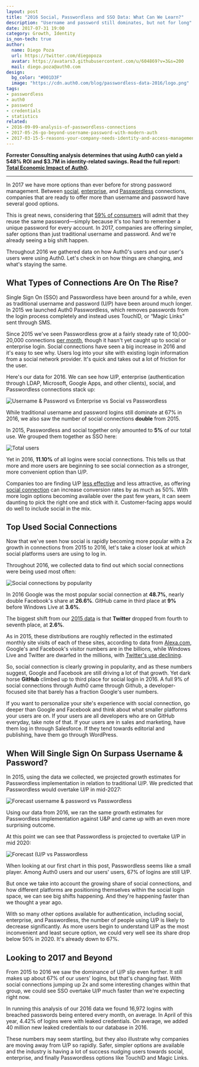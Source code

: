 ```yaml
---
layout: post
title: "2016 Social, Passwordless and SSO Data: What Can We Learn?"
description: "Username and password still dominates, but not for long"
date: 2017-07-31 19:00
category: Growth, Identity
is_non-tech: true
author:
  name: Diego Poza
  url: https://twitter.com/diegopoza
  avatar: https://avatars3.githubusercontent.com/u/604869?v=3&s=200
  mail: diego.poza@auth0.com
design:
  bg_color: "#001D3F"
  image: "https://cdn.auth0.com/blog/passwordless-data-2016/logo.png"
tags:
- passwordless
- auth0
- password
- credentials
- statistics
related:
- 2016-09-09-analysis-of-passwordless-connections
- 2017-05-26-go-beyond-username-password-with-modern-auth
- 2017-03-15-5-reasons-your-company-needs-identity-and-access-management
---
```


<div class="alert alert-info alert-icon">
  <i class="icon-budicon-500"></i>
  <strong>Forrester Consulting analysis determines that using Auth0 can yield a 548% ROI and $3.7M in identity-related savings. Read the full report: <a href="https://resources.auth0.com/forrester-tei-research-case-study/">Total Economic Impact of Auth0</a>.</strong>
</div>

---

In 2017 we have more options than ever before for strong password management. Between [social](https://auth0.com/docs/extensions/custom-social-extensions#social), [enterprise,](https://auth0.com/docs/extensions/custom-social-extensions#enterprise) and [Passwordless](https://auth0.com/docs/extensions/custom-social-extensions#passwordless) connections, companies that are ready to offer more than username and password have several good options.

This is great news, considering that [59% of consumers](https://www.passwordboss.com/password-habits-survey-part-1/) will admit that they reuse the same password—simply because it's too hard to remember a unique password for every account. In 2017, companies are offering simpler, safer options than just traditional username and password. And we're already seeing a big shift happen.

Throughout 2016 we gathered data on how Auth0's users and our user's users were using Auth0. Let's check in on how things are changing, and what's staying the same.

## What Types of Connections Are On The Rise?

Single Sign On (SSO) and Passwordless have been around for a while, even as traditional username and password (U/P) have been around much longer. In 2015 we launched Auth0 Passwordless, which  removes passwords from the login process completely and instead uses TouchID, or “Magic Links” sent through SMS.

Since 2015 we've seen Passwordless grow at a fairly steady rate of 10,000-20,000 connections [per month](https://auth0.com/blog/analysis-of-passwordless-connections/), though it hasn't yet caught up to social or enterprise login. Social connections have seen a big increase in 2016 and it's easy to see why. Users log into your site with existing login information from a social network provider. It's quick and takes out a lot of friction for the user.

Here's our data for 2016. We can see how U/P, enterprise (authentication through LDAP, Microsoft, Google Apps, and other clients), social, and Passwordless connections stack up:

![Username & Password vs Enterprise vs Social vs Passwordless](https://cdn.auth0.com/blog/2016-social/enterprise-social-passwordless.png)

While traditional username and password logins still dominate at 67% in 2016, we also saw the number of social connections **double** from 2015.

In 2015, Passwordless and social together only amounted to **5%** of our total use. We grouped them together as SSO here:

![Total users](https://cdn.auth0.com/blog/2016-social/total-users.png)

Yet in 2016, **11.10%** of all logins were social connections. This tells us that more and more users are beginning to see social connection as a stronger, more convenient option than U/P.

Companies too are finding U/P [less effective](https://auth0.com/blog/2015/12/16/how-to-use-social-login-to-drive-your-apps-growth/) and less attractive, as offering [social connection](https://auth0.com/blog/analysis-of-social-connection-data/) can increase conversion rates by as much as 50%. With more login options becoming available over the past few years, it can seem daunting to pick the right one and stick with it. Customer-facing apps would do well to include social in the mix.

## Top Used Social Connections

Now that we've seen how social is rapidly becoming more popular with a 2x growth in connections from 2015 to 2016, let's take a closer look at *which* social platforms users are using to log in.

Throughout 2016, we collected data to find out which social connections were being used most often:

![Social connections by popularity](https://cdn.auth0.com/blog/2016-social/social-connections-by-popularity.png)

In 2016 Google was the most popular social connection at **48.7%**, nearly double Facebook's share at **26.6%**. GitHub came in third place at **9%** before Windows Live at **3.6%**.

The biggest shift from our [2015 data](https://auth0.com/blog/analysis-of-social-connection-data/) is that **Twitter** dropped from fourth to seventh place, at **2.6%**.

As in 2015, these distributions are roughly reflected in the estimated monthly site visits of each of these sites, according to data from [Alexa.com](http://alexa.com/), Google's and Facebook's visitor numbers are in the billions, while Windows Live and Twitter are dwarfed in the millions, with [Twitter's use declining](https://www.google.com/url?sa=t&rct=j&q=&esrc=s&source=web&cd=9&cad=rja&uact=8&ved=0ahUKEwivlKXtxvzTAhXJqFQKHQ2dCYoQFghSMAg&url=https%3A%2F%2Fhbr.org%2F2016%2F02%2Fthe-reason-twitters-losing-active-users&usg=AFQjCNHTzjPHEveNh03-RjDUqEQ75et4nQ&sig2=_uqjOMNw9-vN9hh94-l6Fg).

So, social connection is clearly growing in popularity, and as these numbers suggest, Google and Facebook are still driving a lot of that growth. Yet dark horse **GitHub** climbed up to third place for social login in 2016. A full 9% of social connections through Auth0 came through Github, a developer-focused site that barely has a fraction Google's user numbers.

If you want to personalize your site's experience with social connection, go deeper than Google and Facebook and think about what smaller platforms your users are on. If your users are all developers who are on GitHub everyday, take note of that. If your users are in sales and marketing, have them log in through Salesforce. If they tend towards editorial and publishing, have them go through WordPress.

## When Will Single Sign On Surpass Username & Password?

In 2015, using the data we collected, we projected growth estimates for Passwordless implementation in relation to traditional U/P. We predicted that Passwordless would overtake U/P in mid-2027:

![Forecast username & password vs Passwordless](https://cdn.auth0.com/blog/2016-social/forecast-up-vs-passwordless.png)

Using our data from 2016, we ran the same growth estimates for Passwordless implementation against U&P and came up with an even more surprising outcome.

At this point we can see that Passwordless is projected to overtake U/P in mid 2020:

![Forecast (U/P vs Passwordless](https://cdn.auth0.com/blog/2016-social/up-vs-passwordless-2020.png)

When looking at our first chart in this post, Passwordless seems like a small player. Among Auth0 users and our users' users, 67% of logins are still U/P.

But once we take into account the growing share of social connections, and how different platforms are positioning themselves within the social login space, we can see big shifts happening. And they're happening faster than we thought a year ago.

With so many other options available for authentication, including social, enterprise, and Passwordless, the number of people using U/P is likely to decrease significantly. As more users begin to understand U/P as the most inconvenient and least secure option, we could very well see its share drop below 50% in 2020. It's already down to 67%.

## Looking to 2017 and Beyond

From 2015 to 2016 we saw the dominance of U/P slip even further. It still makes up about 67% of our users' logins, but that's changing fast. With social connections jumping up 2x and some interesting changes within that group, we could see SSO overtake U/P much faster than we're expecting right now.

In running this analysis of our 2016 data we found 16,972 logins with breached passwords being entered every month, on average. In April of this year, 4.42% of logins were with leaked credentials. On average, we added 40 million new leaked credentials to our database in 2016.

These numbers may seem startling, but they also illustrate why companies are moving away from U/P so rapidly. Safer, simpler options are available and the industry is having a lot of success nudging users towards social, enterprise, and finally Passwordless options like TouchID and Magic Links.
